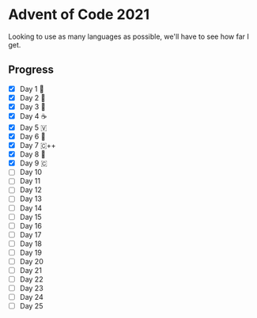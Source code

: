 # Advent of Code 2021
Looking to use as many languages as possible, we'll have to see how far I get.
<br>

## Progress
- [x] Day 1 🐍
- [x] Day 2 🐹
- [x] Day 3 🦀
- [x] Day 4 ☕
- [x] Day 5 🇻
- [x] Day 6 💎
- [x] Day 7 🇨++
- [x] Day 8 📜
- [x] Day 9 🇨
- [ ] Day 10
- [ ] Day 11
- [ ] Day 12
- [ ] Day 13
- [ ] Day 14
- [ ] Day 15
- [ ] Day 16
- [ ] Day 17
- [ ] Day 18
- [ ] Day 19
- [ ] Day 20
- [ ] Day 21
- [ ] Day 22
- [ ] Day 23
- [ ] Day 24
- [ ] Day 25
